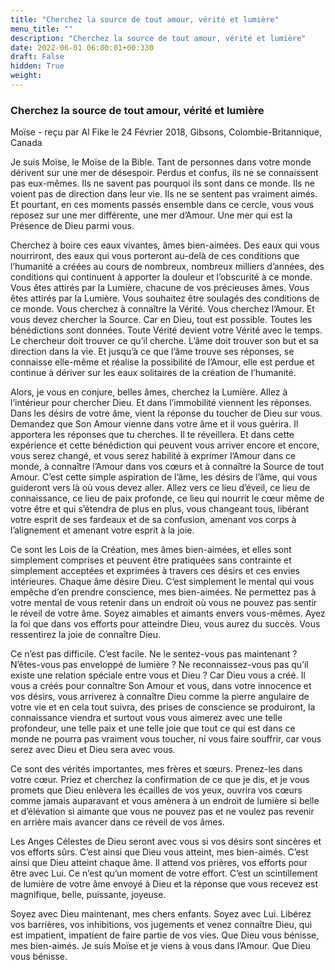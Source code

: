 ```yaml
---
title: "Cherchez la source de tout amour, vérité et lumière"
menu_title: ""
description: "Cherchez la source de tout amour, vérité et lumière"
date: 2022-06-01 06:00:01+00:330
draft: False
hidden: True
weight:
---
```

### Cherchez la source de tout amour, vérité et lumière

Moïse - reçu par Al Fike le 24 Février 2018, Gibsons, Colombie-Britannique, Canada

Je suis Moïse, le Moïse de la Bible. Tant de personnes dans votre monde dérivent sur une mer de désespoir. Perdus et confus, ils ne se connaissent pas eux-mêmes. Ils ne savent pas pourquoi ils sont dans ce monde. Ils ne voient pas de direction dans leur vie. Ils ne se sentent pas vraiment aimés. Et pourtant, en ces moments passés ensemble dans ce cercle, vous vous reposez sur une mer différente, une mer d’Amour. Une mer qui est la Présence de Dieu parmi vous.

Cherchez à boire ces eaux vivantes, âmes bien-aimées. Des eaux qui vous nourriront, des eaux qui vous porteront au-delà de ces conditions que l’humanité a créées au cours de nombreux, nombreux milliers d’années, des conditions qui continuent à apporter la douleur et l’obscurité à ce monde. Vous êtes attirés par la Lumière, chacune de vos précieuses âmes. Vous êtes attirés par la Lumière. Vous souhaitez être soulagés des conditions de ce monde. Vous cherchez à connaître la Vérité. Vous cherchez l’Amour. Et vous devez chercher la Source. Car en Dieu, tout est possible. Toutes les bénédictions sont données. Toute Vérité devient votre Vérité avec le temps. Le chercheur doit trouver ce qu’il cherche. L’âme doit trouver son but et sa direction dans la vie. Et jusqu’à ce que l’âme trouve ses réponses, se connaisse elle-même et réalise la possibilité de l’Amour, elle est perdue et continue à dériver sur les eaux solitaires de la création de l’humanité.

Alors, je vous en conjure, belles âmes, cherchez la Lumière. Allez à l’intérieur pour chercher Dieu. Et dans l’immobilité viennent les réponses. Dans les désirs de votre âme, vient la réponse du toucher de Dieu sur vous. Demandez que Son Amour vienne dans votre âme et il vous guérira. Il apportera les réponses que tu cherches. Il te réveillera. Et dans cette expérience et cette bénédiction qui peuvent vous arriver encore et encore, vous serez changé, et vous serez habilité à exprimer l’Amour dans ce monde, à connaître l’Amour dans vos cœurs et à connaître la Source de tout Amour. C’est cette simple aspiration de l’âme, les désirs de l’âme, qui vous guideront vers là où vous devez aller. Allez vers ce lieu d’éveil, ce lieu de connaissance, ce lieu de paix profonde, ce lieu qui nourrit le cœur même de votre être et qui s’étendra de plus en plus, vous changeant tous, libérant votre esprit de ses fardeaux et de sa confusion, amenant vos corps à l’alignement et amenant votre esprit à la joie.

Ce sont les Lois de la Création, mes âmes bien-aimées, et elles sont simplement comprises et peuvent être pratiquées sans contrainte et simplement acceptées et exprimées à travers ces désirs et ces envies intérieures. Chaque âme désire Dieu. C’est simplement le mental qui vous empêche d’en prendre conscience, mes bien-aimées. Ne permettez pas à votre mental de vous retenir dans un endroit où vous ne pouvez pas sentir le réveil de votre âme. Soyez aimables et aimants envers vous-mêmes. Ayez la foi que dans vos efforts pour atteindre Dieu, vous aurez du succès. Vous ressentirez la joie de connaître Dieu.

Ce n’est pas difficile. C’est facile. Ne le sentez-vous pas maintenant ? N’êtes-vous pas enveloppé de lumière ? Ne reconnaissez-vous pas qu’il existe une relation spéciale entre vous et Dieu ? Car Dieu vous a créé. Il vous a créés pour connaître Son Amour et vous, dans votre innocence et vos désirs, vous arriverez à connaître Dieu comme la pierre angulaire de votre vie et en cela tout suivra, des prises de conscience se produiront, la connaissance viendra et surtout vous vous aimerez avec une telle profondeur, une telle paix et une telle joie que tout ce qui est dans ce monde ne pourra pas vraiment vous toucher, ni vous faire souffrir, car vous serez avec Dieu et Dieu sera avec vous.

Ce sont des vérités importantes, mes frères et sœurs. Prenez-les dans votre cœur. Priez et cherchez la confirmation de ce que je dis, et je vous promets que Dieu enlèvera les écailles de vos yeux, ouvrira vos cœurs comme jamais auparavant et vous amènera à un endroit de lumière si belle et d’élévation si aimante que vous ne pouvez pas et ne voulez pas revenir en arrière mais avancer dans ce réveil de vos âmes.

Les Anges Célestes de Dieu seront avec vous si vos désirs sont sincères et vos efforts sûrs. C’est ainsi que Dieu vous atteint, mes bien-aimés. C’est ainsi que Dieu atteint chaque âme. Il attend vos prières, vos efforts pour être avec Lui. Ce n’est qu’un moment de votre effort. C’est un scintillement de lumière de votre âme envoyé à Dieu et la réponse que vous recevez est magnifique, belle, puissante, joyeuse.

Soyez avec Dieu maintenant, mes chers enfants. Soyez avec Lui. Libérez vos barrières, vos inhibitions, vos jugements et venez connaître Dieu, qui est impatient, impatient de faire partie de vos vies. Que Dieu vous bénisse, mes bien-aimés. Je suis Moïse et je viens à vous dans l’Amour. Que Dieu vous bénisse.



